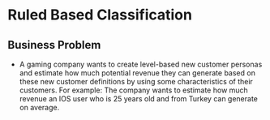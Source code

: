 # Ruled Based Classification
## Business Problem
- A gaming company wants to create level-based new customer personas and estimate how much potential revenue they can generate based on these new customer definitions by using some characteristics of their customers. For example: The company wants to estimate how much revenue an IOS user who is 25 years old and from Turkey can generate on average.

